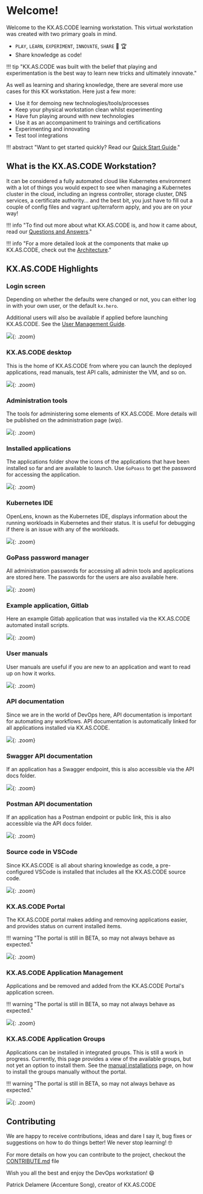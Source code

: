 # Welcome!

Welcome to the KX.AS.CODE learning workstation. This virtual workstation was created with two primary goals in mind.

*   `PLAY`, `LEARN`, `EXPERIMENT`, `INNOVATE`, `SHARE` :muscle: :trophy:
*   Share knowledge as code!

!!! tip "KX.AS.CODE was built with the belief that playing and experimentation is the best way to learn new tricks and ultimately innovate." 

As well as learning and sharing knowledge, there are several more use cases for this KX workstation. Here just a few more:

*   Use it for demoing new technologies/tools/processes
*   Keep your physical workstation clean whilst experimenting
*   Have fun playing around with new technologies
*   Use it as an accompaniment to trainings and certifications
*   Experimenting and innovating
*   Test tool integrations

!!! abstract "Want to get started quickly? Read our [Quick Start Guide](./Quick-Start-Guide/)."

## What is the KX.AS.CODE Workstation?
It can be considered a fully automated cloud like Kubernetes environment with a lot of things you would expect to see when managing a Kubernetes cluster in the cloud, including an ingress controller, storage cluster, DNS services, a certificate authority... and the best bit, you just have to fill out a couple of config files and vagrant up/terraform apply, and you are on your way!

!!! info "To find out more about what KX.AS.CODE is, and how it came about, read our [Questions and Answers](Overview/Questions_and_Answers/)."

!!! info "For a more detailed look at the components that make up KX.AS.CODE, check out the [Architecture](Overview/Architecture/)."

## KX.AS.CODE Highlights

### Login screen
Depending on whether the defaults were changed or not, you can either log in with your own user, or the default `kx.hero`. 

Additional users will also be available if applied before launching KX.AS.CODE. See the [User Management Guide](Deployment/User-Management/).

![](assets/images/kx.as.code_login_screen.png){: .zoom}

### KX.AS.CODE desktop

This is the home of KX.AS.CODE from where you can launch the deployed applications, read manuals, test API calls, administer the VM, and so on.

![](assets/images/kx.as.code_desktop.png){: .zoom}

### Administration tools

The tools for administering some elements of KX.AS.CODE. More details will be published on the administration page (wip).

![](assets/images/kx.as.code_admin_tools.png){: .zoom}

### Installed applications

The applications folder show the icons of the applications that have been installed so far and are available to launch. Use `GoPoass` to get the password for accessing the application. 

![](assets/images/kx.as.code_applications.png){: .zoom}

### Kubernetes IDE

OpenLens, known as the Kubernetes IDE, displays information about the running workloads in Kubernetes and their status. It is useful for debugging if there is an issue with any of the workloads.

![](assets/images/kx.as.code_openlens.png){: .zoom}

### GoPass password manager

All administration passwords for accessing all admin tools and applications are stored here. The passwords for the users are also available here.

![](assets/images/kx.as.code_gopass.png){: .zoom}

### Example application, Gitlab

Here an example Gitlab application that was installed via the KX.AS.CODE automated install scripts.

![](assets/images/kx.as.code_gitlab.png){: .zoom}

### User manuals

User manuals are useful if you are new to an application and want to read up on how it works.

![](assets/images/kx.as.code_application_user_manuals.png){: .zoom}

### API documentation

Since we are in the world of DevOps here, API documentation is important for automating any workflows. API documentation is automatically linked for all applications installed via KX.AS.CODE.

![](assets/images/kx.as.code_api_docs.png){: .zoom}

### Swagger API documentation

If an application has a Swagger endpoint, this is also accessible via the API docs folder.

![](assets/images/kx.as.code_harbor_swagger.png){: .zoom}

### Postman API documentation

If an application has a Postman endpoint or public link, this is also accessible via the API docs folder.

![](assets/images/kx.as.code_mattermost_postman.png){: .zoom}

### Source code in VSCode

Since KX.AS.CODE is all about sharing knowledge as code, a pre-configured VSCode is installed that includes all the KX.AS.CODE source code.

![](assets/images/kx.as.code_vscode.png){: .zoom}

### KX.AS.CODE Portal

The KX.AS.CODE portal makes adding and removing applications easier, and provides status on current installed items.

!!! warning "The portal is still in BETA, so may not always behave as expected."

![](assets/images/kx.as.code_portal.png){: .zoom}

### KX.AS.CODE Application Management

Applications and be removed and added from the KX.AS.CODE Portal's application screen.

!!! warning "The portal is still in BETA, so may not always behave as expected."

![](assets/images/kx.as.code_portal_applications.png){: .zoom}

### KX.AS.CODE Application Groups

Applications can be installed in integrated groups. This is still a work in progress. Currently, this page provides a view of the available groups, but not yet an option to install them.
See the [manual installations](User-Guide/Manual-Provisioning/#installation-groups) page, on how to install the groups manually without the portal.

!!! warning "The portal is still in BETA, so may not always behave as expected."

![](assets/images/kx.as.code_portal_application_groups.png){: .zoom}


## Contributing
We are happy to receive contributions, ideas and dare I say it, bug fixes or suggestions on how to do things better! We never stop learning! :nerd_face:

For more details on how you can contribute to the project, checkout the [CONTRIBUTE.md](Development/Contribution-Guidelines/) file

Wish you all the best and enjoy the DevOps workstation! :smile:

Patrick Delamere (Accenture Song), creator of KX.AS.CODE

